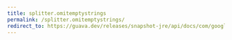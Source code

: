 ```yaml
---
title: splitter.omitemptystrings
permalink: /splitter.omitemptystrings/
redirect_to: https://guava.dev/releases/snapshot-jre/api/docs/com/google/common/base/Splitter.html#omitEmptyStrings--
---
```

